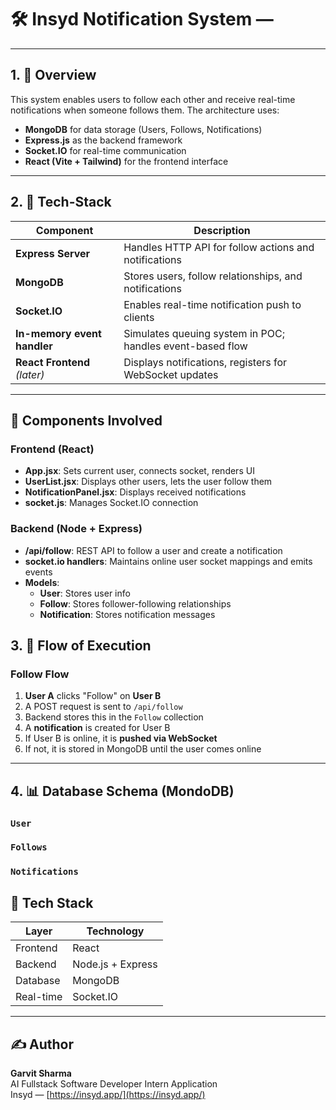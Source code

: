 # 🛠️ Insyd Notification System — 

---

## 1. 📌 Overview

This system enables users to follow each other and receive real-time notifications when someone follows them. The architecture uses:

- **MongoDB** for data storage (Users, Follows, Notifications)
- **Express.js** as the backend framework
- **Socket.IO** for real-time communication
- **React (Vite + Tailwind)** for the frontend interface

---

## 2. 🧩 Tech-Stack

| Component | Description |
|----------|-------------|
| **Express Server** | Handles HTTP API for follow actions and notifications |
| **MongoDB** | Stores users, follow relationships, and notifications |
| **Socket.IO** | Enables real-time notification push to clients |
| **In-memory event handler** | Simulates queuing system in POC; handles event-based flow |
| **React Frontend** *(later)* | Displays notifications, registers for WebSocket updates |

---

## 🧩 Components Involved

### Frontend (React)
- **App.jsx**: Sets current user, connects socket, renders UI
- **UserList.jsx**: Displays other users, lets the user follow them
- **NotificationPanel.jsx**: Displays received notifications
- **socket.js**: Manages Socket.IO connection

### Backend (Node + Express)
- **/api/follow**: REST API to follow a user and create a notification
- **socket.io handlers**: Maintains online user socket mappings and emits events
- **Models**:
  - **User**: Stores user info
  - **Follow**: Stores follower-following relationships
  - **Notification**: Stores notification messages

## 3. 🔄 Flow of Execution

### Follow Flow

1. **User A** clicks "Follow" on **User B**
2. A POST request is sent to `/api/follow`
3. Backend stores this in the `Follow` collection
4. A **notification** is created for User B
5. If User B is online, it is **pushed via WebSocket**
6. If not, it is stored in MongoDB until the user comes online

---

## 4. 📊 Database Schema (MondoDB)

### `User`
### `Follows`
### `Notifications`


## 🧰 Tech Stack

| Layer         | Technology                  |
|---------------|-----------------------------|
| Frontend      | React                       |
| Backend       | Node.js + Express           |
| Database      | MongoDB                     |
| Real-time     | Socket.IO                   |

---



## ✍️ Author

**Garvit Sharma**  
AI Fullstack Software Developer Intern Application  
Insyd — [https://insyd.app/](https://insyd.app/)














